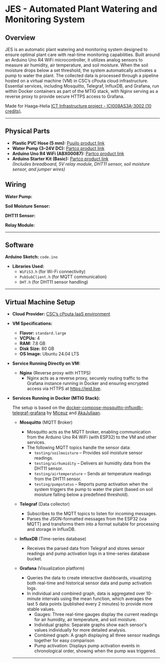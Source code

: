 # JES - Automated Plant Watering and Monitoring System

## Overview

JES is an automatic plant watering and monitoring system designed to ensure optimal plant care with real-time monitoring capabilities. Built around an Arduino Uno R4 WiFi microcontroller, it utilizes analog sensors to measure air humidity, air temperature, and soil moisture. When the soil moisture drops below a set threshold, the system automatically activates a pump to water the plant. The collected data is processed through a pipeline hosted on a virtual machine (VM) in CSC’s cPouta cloud infrastructure. Essential services, including Mosquitto, Telegraf, InfluxDB, and Grafana, run within Docker containers as part of the MTIG stack, with Nginx serving as a reverse proxy to provide secure HTTPS access to Grafana.

Made for Haaga-Helia [ICT Infrastructure project - ICI008AS3A-3002 (10 credits)](https://opinto-opas.haaga-helia.fi/course_unit/PRO4TF023).

---

## Physical Parts

- **Plastic PVC Hose (5 mm):** [Puuilo product link](https://www.puuilo.fi/muoviletku-kirkas-5mm#tab-label-description)
- **Water Pump (3–24V DC):** [Partco product link](https://www.partco.fi/fi/saehkoemekaniikka/moottorit/dc-moottorit/23144-mot-pmma19004a001.html)
- **Arduino Uno R4 WiFi (ABX00087):** [Partco product link](https://www.partco.fi/fi/arduino/arduino-classic/26323-arduino-uno-r4w.html)
- **Arduino Starter Kit (Basic):** [Partco product link](https://www.partco.fi/fi/arduino/arduino-aloitussarjat/21389-ard-aak39525k.html)  
  *(Includes breadboard, 5V relay module, DHT11 sensor, soil moisture sensor, and jumper wires)*

## Wiring 

 **Water Pump:**

   
  **Soil Moisture Sensor:**

   
**DHT11 Sensor:**


**Relay Module:**
  

  ---

## Software

**Arduino Sketch:** `code.ino`

- **Libraries Used:**
  - `WiFiS3.h` (for Wi-Fi connectivity)
  - `PubSubClient.h` (for MQTT communication)
  - `DHT.h` (for DHT11 sensor handling)

---

## Virtual Machine Setup 

- **Cloud Provider:** [CSC’s cPouta IaaS environment](https://docs.csc.fi/cloud/pouta/)
- **VM Specifications:**
  - **Flavor:** `standard.large`
  - **VCPUs:** 4
  - **RAM:** 7.8 GB
  - **Disk Size:** 80 GB
  - **OS Image:** Ubuntu 24.04 LTS

- **Service Running Directly on VM:**
  - **Nginx** (Reverse proxy with HTTPS)
       - Nginx acts as a reverse proxy, securely routing traffic to the Grafana instance running in Docker and ensuring encrypted access via HTTPS at https://jeid.live.

- **Services Running in Docker (MTIG Stack):**
  
  The setup is based on the [docker-compose-mosquitto-influxdb-telegraf-grafana](https://github.com/Miceuz/docker-compose-mosquitto-influxdb-telegraf-grafana) by [Miceuz](https://github.com/Miceuz) and [AkaJuliaan](https://github.com/akaJuliaan).

  - **Mosquitto** (MQTT Broker)
     - Mosquitto acts as the MQTT broker, enabling communication from the Arduino Uno R4 WiFi (with ESP32) to the VM and other services.
     - The following MQTT topics handle the sensor data:
        - `testing/soilmoisture` –  Provides soil moisture sensor readings.
        - `testing/airhumidity` – Delivers air humidity data from the DHT11 sensor.
        - `testing/airtemperature` – Sends air temperature readings from the DHT11 sensor.
        - `testing/pumpstatus` – Reports pump activation when the system triggers the pump to water the plant (based on soil moisture falling below a predefined threshold).
          
  - **Telegraf** (Data collector)
       - Subscribes to the MQTT topics to listen for incoming messages.
       - Parses the JSON-formatted messages from the ESP32 (via MQTT) and transforms them into a format suitable for processing and storage in InfluxDB.
  - **InfluxDB** (Time-series database)
       - Receives the parsed data from Telegraf and stores sensor readings and pump activation logs in a time-series database bucket.
  - **Grafana** (Visualization platform)
       - Queries the data to create interactive dashboards, visualizing both real-time and historical sensor data and pump activation logs.
       - In individual and combined graph, data is aggregated over 10-minute intervals using the mean function, which averages the last 5 data points (published every 2 minutes) to provide more stable values.
         - Gauges: Three real-time gauges display the current readings for air humidity, air temperature, and soil moisture.
         - Individual graphs: Separate graphs show each sensor's values individually for more detailed analysis.
         - Combined graph: A graph displaying all three sensor readings together for easy comparison
         - Pump activation: Displays pump activation events in chronological order, showing when the pump was triggered.
           
   ---
